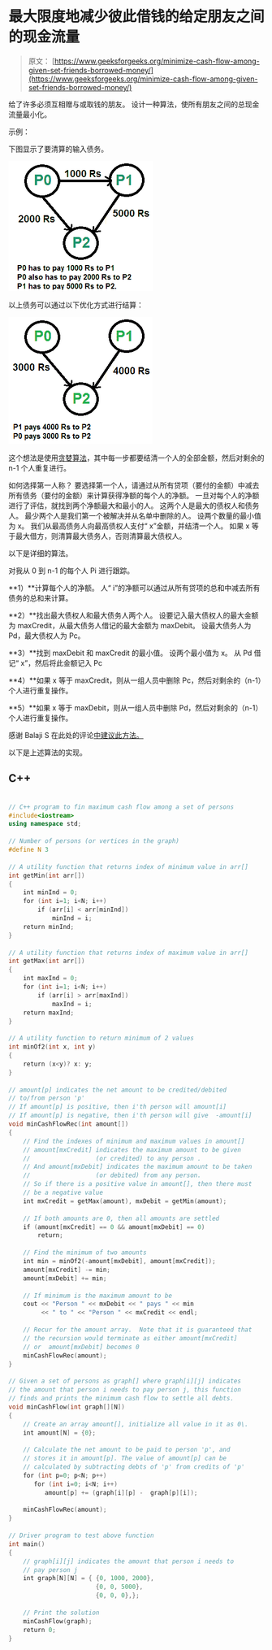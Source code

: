 # 最大限度地减少彼此借钱的给定朋友之间的现金流量

> 原文： [https://www.geeksforgeeks.org/minimize-cash-flow-among-given-set-friends-borrowed-money/](https://www.geeksforgeeks.org/minimize-cash-flow-among-given-set-friends-borrowed-money/)

给了许多必须互相赠与或取钱的朋友。 设计一种算法，使所有朋友之间的总现金流量最小化。

示例：

下图显示了要清算的输入债务。

![cashFlow](img/783f83f7fdf679ba7ed9342213cc5585.png)

以上债务可以通过以下优化方式进行结算：

![cashFlow](img/7ed1f1ec282c7e51f8b2345932772779.png)

这个想法是使用[贪婪算法](https://www.geeksforgeeks.org/tag/Greedy-Algorithm/)，其中每一步都要结清一个人的全部金额，然后对剩余的 n-1 个人重复进行。

如何选择第一人称？ 要选择第一个人，请通过从所有贷项（要付的金额）中减去所有债务（要付的金额）来计算获得净额的每个人的净额。 一旦对每个人的净额进行了评估，就找到两个净额最大和最小的人。 这两个人是最大的债权人和债务人。 最少两个人是我们第一个被解决并从名单中删除的人。 设两个数量的最小值为 x。 我们从最高债务人向最高债权人支付“ x”金额，并结清一个人。 如果 x 等于最大借方，则清算最大债务人，否则清算最大债权人。

以下是详细的算法。

对我从 0 到 n-1 的每个人 Pi 进行跟踪。

**1）**计算每个人的净额。 人“ i”的净额可以通过从所有贷项的总和中减去所有债务的总和来计算。

**2）**找出最大债权人和最大债务人两个人。 设要记入最大债权人的最大金额为 maxCredit，从最大债务人借记的最大金额为 maxDebit。 设最大债务人为 Pd，最大债权人为 Pc。

**3）**找到 maxDebit 和 maxCredit 的最小值。 设两个最小值为 x。 从 Pd 借记“ x”，然后将此金额记入 Pc

**4）**如果 x 等于 maxCredit，则从一组人员中删除 Pc，然后对剩余的（n-1）个人进行重复操作。

 **5）**如果 x 等于 maxDebit，则从一组人员中删除 Pd，然后对剩余的（n-1）个人进行重复操作。

感谢 Balaji S 在此处的评论[中建议此方法。](https://www.geeksforgeeks.org/amazon-interview-experience-set-165-sde/)

以下是上述算法的实现。

## C++

```cpp

// C++ program to fin maximum cash flow among a set of persons 
#include<iostream> 
using namespace std; 

// Number of persons (or vertices in the graph) 
#define N 3 

// A utility function that returns index of minimum value in arr[] 
int getMin(int arr[]) 
{ 
    int minInd = 0; 
    for (int i=1; i<N; i++) 
        if (arr[i] < arr[minInd]) 
            minInd = i; 
    return minInd; 
} 

// A utility function that returns index of maximum value in arr[] 
int getMax(int arr[]) 
{ 
    int maxInd = 0; 
    for (int i=1; i<N; i++) 
        if (arr[i] > arr[maxInd]) 
            maxInd = i; 
    return maxInd; 
} 

// A utility function to return minimum of 2 values 
int minOf2(int x, int y) 
{ 
    return (x<y)? x: y; 
} 

// amount[p] indicates the net amount to be credited/debited 
// to/from person 'p' 
// If amount[p] is positive, then i'th person will amount[i] 
// If amount[p] is negative, then i'th person will give  -amount[i] 
void minCashFlowRec(int amount[]) 
{ 
    // Find the indexes of minimum and maximum values in amount[] 
    // amount[mxCredit] indicates the maximum amount to be given 
    //                  (or credited) to any person . 
    // And amount[mxDebit] indicates the maximum amount to be taken 
    //                  (or debited) from any person. 
    // So if there is a positive value in amount[], then there must 
    // be a negative value 
    int mxCredit = getMax(amount), mxDebit = getMin(amount); 

    // If both amounts are 0, then all amounts are settled 
    if (amount[mxCredit] == 0 && amount[mxDebit] == 0) 
        return; 

    // Find the minimum of two amounts 
    int min = minOf2(-amount[mxDebit], amount[mxCredit]); 
    amount[mxCredit] -= min; 
    amount[mxDebit] += min; 

    // If minimum is the maximum amount to be 
    cout << "Person " << mxDebit << " pays " << min 
         << " to " << "Person " << mxCredit << endl; 

    // Recur for the amount array.  Note that it is guaranteed that 
    // the recursion would terminate as either amount[mxCredit]  
    // or  amount[mxDebit] becomes 0 
    minCashFlowRec(amount); 
} 

// Given a set of persons as graph[] where graph[i][j] indicates 
// the amount that person i needs to pay person j, this function 
// finds and prints the minimum cash flow to settle all debts. 
void minCashFlow(int graph[][N]) 
{ 
    // Create an array amount[], initialize all value in it as 0\. 
    int amount[N] = {0}; 

    // Calculate the net amount to be paid to person 'p', and 
    // stores it in amount[p]. The value of amount[p] can be 
    // calculated by subtracting debts of 'p' from credits of 'p' 
    for (int p=0; p<N; p++) 
       for (int i=0; i<N; i++) 
          amount[p] += (graph[i][p] -  graph[p][i]); 

    minCashFlowRec(amount); 
} 

// Driver program to test above function 
int main() 
{ 
    // graph[i][j] indicates the amount that person i needs to 
    // pay person j 
    int graph[N][N] = { {0, 1000, 2000}, 
                        {0, 0, 5000}, 
                        {0, 0, 0},}; 

    // Print the solution 
    minCashFlow(graph); 
    return 0; 
} 

```